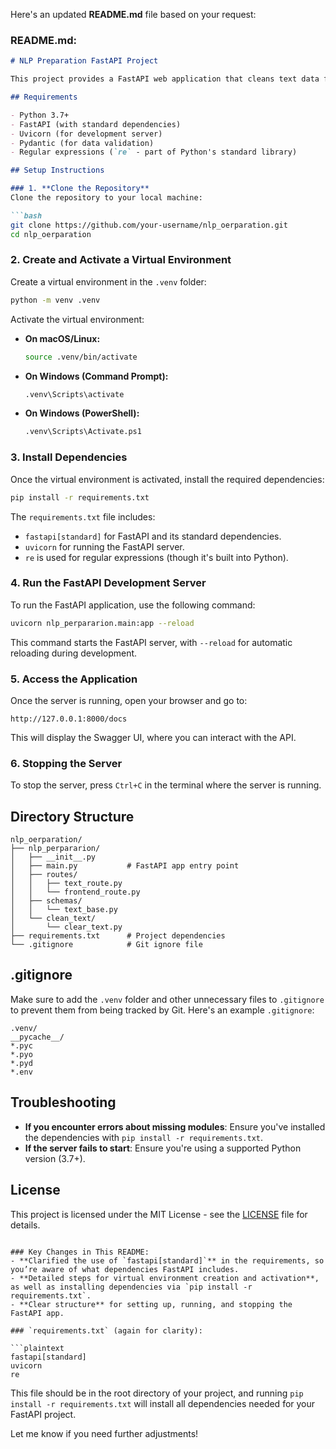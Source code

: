 Here's an updated **README.md** file based on your request:

### README.md:

```markdown
# NLP Preparation FastAPI Project

This project provides a FastAPI web application that cleans text data from different sources, such as Coursera and YouTube. It exposes a simple API and frontend for users to interact with and clean their text data.

## Requirements

- Python 3.7+
- FastAPI (with standard dependencies)
- Uvicorn (for development server)
- Pydantic (for data validation)
- Regular expressions (`re` - part of Python's standard library)

## Setup Instructions

### 1. **Clone the Repository**
Clone the repository to your local machine:

```bash
git clone https://github.com/your-username/nlp_oerparation.git
cd nlp_oerparation
```

### 2. **Create and Activate a Virtual Environment**

Create a virtual environment in the `.venv` folder:

```bash
python -m venv .venv
```

Activate the virtual environment:

- **On macOS/Linux:**

    ```bash
    source .venv/bin/activate
    ```

- **On Windows (Command Prompt):**

    ```bash
    .venv\Scripts\activate
    ```

- **On Windows (PowerShell):**

    ```bash
    .venv\Scripts\Activate.ps1
    ```

### 3. **Install Dependencies**

Once the virtual environment is activated, install the required dependencies:

```bash
pip install -r requirements.txt
```

The `requirements.txt` file includes:
- `fastapi[standard]` for FastAPI and its standard dependencies.
- `uvicorn` for running the FastAPI server.
- `re` is used for regular expressions (though it's built into Python).

### 4. **Run the FastAPI Development Server**

To run the FastAPI application, use the following command:

```bash
uvicorn nlp_perpararion.main:app --reload
```

This command starts the FastAPI server, with `--reload` for automatic reloading during development.

### 5. **Access the Application**

Once the server is running, open your browser and go to:

```
http://127.0.0.1:8000/docs
```

This will display the Swagger UI, where you can interact with the API.

### 6. **Stopping the Server**

To stop the server, press `Ctrl+C` in the terminal where the server is running.

## Directory Structure

```
nlp_oerparation/
├── nlp_perpararion/
│   ├── __init__.py
│   ├── main.py           # FastAPI app entry point
│   ├── routes/
│   │   ├── text_route.py
│   │   └── frontend_route.py
│   ├── schemas/
│   │   └── text_base.py
│   └── clean_text/
│       └── clear_text.py
├── requirements.txt      # Project dependencies
└── .gitignore            # Git ignore file
```

## .gitignore

Make sure to add the `.venv` folder and other unnecessary files to `.gitignore` to prevent them from being tracked by Git. Here's an example `.gitignore`:

```
.venv/
__pycache__/
*.pyc
*.pyo
*.pyd
*.env
```

## Troubleshooting

- **If you encounter errors about missing modules**: Ensure you've installed the dependencies with `pip install -r requirements.txt`.
- **If the server fails to start**: Ensure you're using a supported Python version (3.7+).

## License

This project is licensed under the MIT License - see the [LICENSE](LICENSE) file for details.

```

### Key Changes in This README:
- **Clarified the use of `fastapi[standard]`** in the requirements, so you’re aware of what dependencies FastAPI includes.
- **Detailed steps for virtual environment creation and activation**, as well as installing dependencies via `pip install -r requirements.txt`.
- **Clear structure** for setting up, running, and stopping the FastAPI app.

### `requirements.txt` (again for clarity):

```plaintext
fastapi[standard]
uvicorn
re
```

This file should be in the root directory of your project, and running `pip install -r requirements.txt` will install all dependencies needed for your FastAPI project.

Let me know if you need further adjustments!
